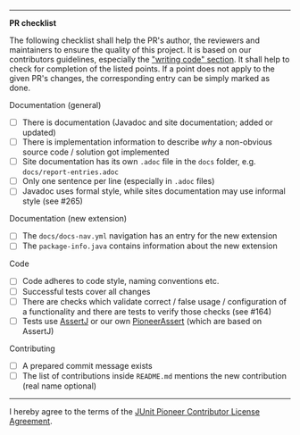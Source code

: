 
---
**PR checklist**

The following checklist shall help the PR's author, the reviewers and maintainers to ensure the quality of this project.
It is based on our contributors guidelines, especially the ["writing code" section](https://github.com/junit-pioneer/junit-pioneer/blob/master/CONTRIBUTING.md#writing-code).
It shall help to check for completion of the listed points.
If a point does not apply to the given PR's changes, the corresponding entry can be simply marked as done. 

Documentation (general)
* [ ] There is documentation (Javadoc and site documentation; added or updated)
* [ ] There is implementation information to describe _why_ a non-obvious source code / solution got implemented
* [ ] Site documentation has its own `.adoc` file in the `docs` folder, e.g. `docs/report-entries.adoc`
* [ ] Only one sentence per line (especially in `.adoc` files)
* [ ] Javadoc uses formal style, while sites documentation may use informal style (see #265)

Documentation (new extension)
* [ ] The `docs/docs-nav.yml` navigation has an entry for the new extension
* [ ] The `package-info.java` contains information about the new extension

Code
* [ ] Code adheres to code style, naming conventions etc.
* [ ] Successful tests cover all changes
* [ ] There are checks which validate correct / false usage / configuration of a functionality and there are tests to verify those checks (see #164)
* [ ] Tests use [AssertJ](https://joel-costigliola.github.io/assertj/) or our own [PioneerAssert](https://github.com/junit-pioneer/junit-pioneer/blob/master/CONTRIBUTING.md#assertions) (which are based on AssertJ)

Contributing
* [ ] A prepared commit message exists
* [ ] The list of contributions inside `README.md` mentions the new contribution (real name optional) 

---

I hereby agree to the terms of the [JUnit Pioneer Contributor License Agreement](https://github.com/junit-pioneer/junit-pioneer/blob/master/CONTRIBUTING.md#junit-pioneer-contributor-license-agreement).
